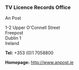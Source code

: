 ###  TV Licence Records Office

An Post

1-2 Upper O'Connell Street  
Freepost  
Dublin 1  
Ireland

**Tel:** +353 (0)1 7058800

**Homepage:** [ http://www.anpost.ie ](http://www.anpost.ie)
